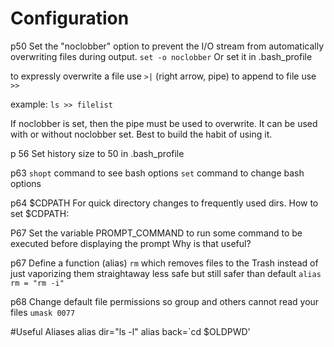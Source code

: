  # Configuration

p50 
Set the "noclobber" option to prevent the I/O stream from automatically overwriting files during output.
`set -o noclobber`
Or set it in .bash_profile

to expressly overwrite a file use `>|` (right arrow, pipe)
to append to file use `>>`

example: `ls >> filelist`

If noclobber is set, then the pipe must be used to overwrite. It can be used with or without noclobber set.
Best to build the habit of using it.

p 56
Set history size to 50 in .bash_profile

p63
`shopt` command to see bash options
`set` command to change bash options

p64
$CDPATH
For quick directory changes to frequently used dirs.
How to set $CDPATH:

P67
Set the variable PROMPT_COMMAND to run some command to be executed before displaying the prompt
Why is that useful?

p67
Define a function (alias) `rm` which removes files to the Trash instead of just vaporizing them straightaway
less safe but still safer than default
`alias rm = "rm -i"`

p68
Change default file permissions so group and others cannot read your files
`umask 0077`




#Useful Aliases
alias dir="ls -l"
alias back=`cd $OLDPWD'





